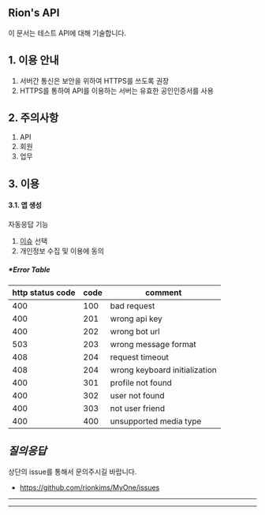 ## Rion's API
이 문서는 테스트 API에 대해 기술합니다.
 
## 1. 이용 안내

 1. 서버간 통신은 보안을 위하여 HTTPS를 쓰도록 권장<br/>
 1. HTTPS를 통하여 API를 이용하는 서버는 유효한 공인인증서를 사용<br/>
 
## 2. 주의사항

 1. API 
 2. 회원
 3. 업무
 
## 3. 이용
#### 3.1. 앱 생성
자동응답 기능

1. [이슈](https://github.com/rionkims/MyOne/issues) 선택
2. 개인정보 수집 및 이용에 동의

##### *Error Table

| http status code | code |  comment |
| ---------------- | ---- |  ------- |
| 400 | 100 | bad request |
| 400 | 201 | wrong api key |
| 400 | 202 | wrong bot url |
| 503 | 203 | wrong message format |
| 408 | 204 | request timeout |
| 408 | 204 | wrong keyboard initialization |
| 400 | 301 | profile not found |
| 400 | 302 | user not found |
| 400 | 303 | not user friend |
| 400 | 400 | unsupported media type |


## *질의응답*
상단의 issue를 통해서 문의주시길 바랍니다.
- https://github.com/rionkims/MyOne/issues

* * *

***
